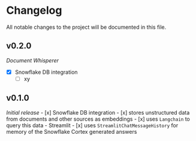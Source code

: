 # Changelog

All notable changes to the project will be documented in this file.

## v0.2.0
*Document Whisperer*
- [x] Snowflake DB integration
    - [ ] xy

## v0.1.0
*Initial release*
    - [x] Snowflake DB integration
        - [x] stores unstructured data from documents and other sources as embeddings
        - [x] uses `Langchain` to query this data
    - Streamlit
        - [x] uses `StreamlitChatMessageHistory` for memory of the Snowflake Cortex generated answers